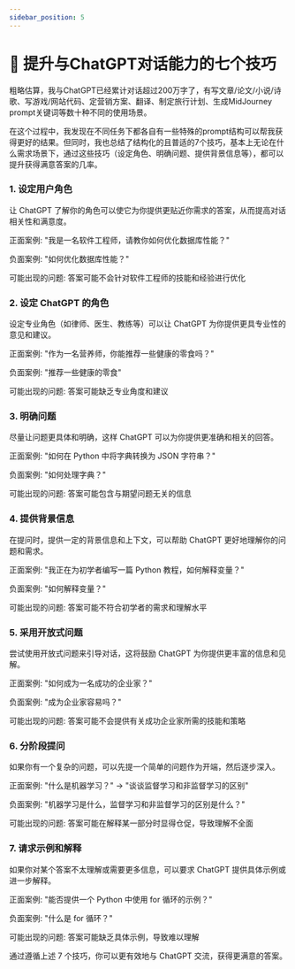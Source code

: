 ```yaml
---
sidebar_position: 5
---
```


# 🚀 提升与ChatGPT对话能力的七个技巧


粗略估算，我与ChatGPT已经累计对话超过200万字了，有写文章/论文/小说/诗歌、写游戏/网站代码、定营销方案、翻译、制定旅行计划、生成MidJourney prompt关键词等数十种不同的使用场景。

在这个过程中，我发现在不同任务下都各自有一些特殊的prompt结构可以帮我获得更好的结果。但同时，我也总结了结构化的且普适的7个技巧，基本上无论在什么需求场景下，通过这些技巧（设定角色、明确问题、提供背景信息等），都可以提升获得满意答案的几率。

### 1. 设定用户角色

让 ChatGPT 了解你的角色可以使它为你提供更贴近你需求的答案，从而提高对话相关性和满意度。

正面案例: "我是一名软件工程师，请教你如何优化数据库性能？"

负面案例: "如何优化数据库性能？"

可能出现的问题: 答案可能不会针对软件工程师的技能和经验进行优化

### 2. 设定 ChatGPT 的角色

设定专业角色（如律师、医生、教练等）可以让 ChatGPT 为你提供更具专业性的意见和建议。

正面案例: "作为一名营养师，你能推荐一些健康的零食吗？"

负面案例: "推荐一些健康的零食"

可能出现的问题: 答案可能缺乏专业角度和建议

### 3. 明确问题

尽量让问题更具体和明确，这样 ChatGPT 可以为你提供更准确和相关的回答。

正面案例: "如何在 Python 中将字典转换为 JSON 字符串？"

负面案例: "如何处理字典？"

可能出现的问题: 答案可能包含与期望问题无关的信息

### 4. 提供背景信息

在提问时，提供一定的背景信息和上下文，可以帮助 ChatGPT 更好地理解你的问题和需求。

正面案例: "我正在为初学者编写一篇 Python 教程，如何解释变量？"

负面案例: "如何解释变量？"

可能出现的问题: 答案可能不符合初学者的需求和理解水平

### 5. 采用开放式问题

尝试使用开放式问题来引导对话，这将鼓励 ChatGPT 为你提供更丰富的信息和见解。

正面案例: "如何成为一名成功的企业家？"

负面案例: "成为企业家容易吗？"

可能出现的问题: 答案可能不会提供有关成功企业家所需的技能和策略

### 6. 分阶段提问

如果你有一个复杂的问题，可以先提一个简单的问题作为开端，然后逐步深入。

正面案例: "什么是机器学习？" -> "谈谈监督学习和非监督学习的区别"

负面案例: "机器学习是什么，监督学习和非监督学习的区别是什么？"

可能出现的问题: 答案可能在解释某一部分时显得仓促，导致理解不全面

### 7. 请求示例和解释

如果你对某个答案不太理解或需要更多信息，可以要求 ChatGPT 提供具体示例或进一步解释。

正面案例: "能否提供一个 Python 中使用 for 循环的示例？"

负面案例: "什么是 for 循环？"

可能出现的问题: 答案可能缺乏具体示例，导致难以理解

通过遵循上述 7 个技巧，你可以更有效地与 ChatGPT 交流，获得更满意的答案。